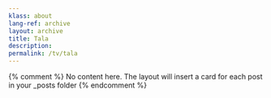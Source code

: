 ```yaml
---
klass: about
lang-ref: archive
layout: archive
title: Tala
description: 
permalink: /tv/tala
---
```

{% comment %}
  No content here. The layout will insert a card for each post in your _posts folder
{% endcomment %}